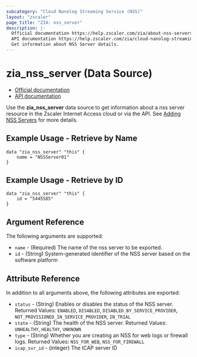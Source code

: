 ```yaml
---
subcategory: "Cloud Nanolog Streaming Service (NSS)"
layout: "zscaler"
page_title: "ZIA: nss_server"
description: |-
  Official documentation https://help.zscaler.com/zia/about-nss-servers
  API documentation https://help.zscaler.com/zia/cloud-nanolog-streaming-service-nss#/nssServers-get
  Get information about NSS Server details.
---
```


# zia_nss_server (Data Source)

* [Official documentation](https://help.zscaler.com/zia/about-nss-servers)
* [API documentation](https://help.zscaler.com/zia/cloud-nanolog-streaming-service-nss#/nssServers-get)

Use the **zia_nss_server** data source to get information about a nss server resource in the Zscaler Internet Access cloud or via the API.
See [Adding NSS Servers](https://help.zscaler.com/zia/adding-nss-servers) for more details.

## Example Usage - Retrieve by Name

```hcl
data "zia_nss_server" "this" {
    name = "NSSServer01"
}
```

## Example Usage - Retrieve by ID

```hcl
data "zia_nss_server" "this" {
    id = "5445585"
}
```

## Argument Reference

The following arguments are supported:

* `name` - (Required) The name of the nss server to be exported.
* `id` - (String) System-generated identifier of the NSS server based on the software platform

## Attribute Reference

In addition to all arguments above, the following attributes are exported:

* `status` - (String) Enables or disables the status of the NSS server. Returned Values: `ENABLED`, `DISABLED`, `DISABLED_BY_SERVICE_PROVIDER`, `NOT_PROVISIONED_IN_SERVICE_PROVIDER`, `IN_TRIAL`
* `state` - (String) The health of the NSS server. Returned Values:  `UNHEALTHY`, `HEALTHY`, `UNKNOWN`
* `type` - (String) Whether you are creating an NSS for web logs or firewall logs. Returned Values:  `NSS_FOR_WEB`, `NSS_FOR_FIREWALL`
* `icap_svr_id` - (integer) The ICAP server ID
